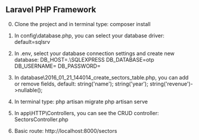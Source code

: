 ## Laravel PHP Framework

0. Clone the project and in terminal type: 
	composer install

1. In config\database.php, you can select your database driver:
    default=sqlsrv

2. In .env, select your database connection settings and create new database:
    DB_HOST=.\SQLEXPRESS
    DB_DATABASE=otp
    DB_USERNAME=
    DB_PASSWORD=

3. In database\2016_01_21_144014_create_sectors_table.php, you can add or remove fields, default:
    string('name');
    string('year');
    string('revenue')->nullable();

4. In terminal type:
    php artisan migrate
    php artisan serve

5. In app\HTTP\Controllers, you can see the CRUD controller:
    SectorsController.php

6. Basic route:
    http://localhost:8000/sectors

